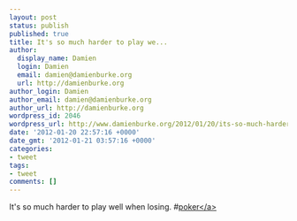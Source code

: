 ```yaml
---
layout: post
status: publish
published: true
title: It's so much harder to play we...
author:
  display_name: Damien
  login: Damien
  email: damien@damienburke.org
  url: http://damienburke.org
author_login: Damien
author_email: damien@damienburke.org
author_url: http://damienburke.org
wordpress_id: 2046
wordpress_url: http://www.damienburke.org/2012/01/20/its-so-much-harder-to-play-we/
date: '2012-01-20 22:57:16 +0000'
date_gmt: '2012-01-21 03:57:16 +0000'
categories:
- tweet
tags:
- tweet
comments: []
---
```

<p>It's so much harder to play well when losing. #<a href="http:&#47;&#47;search.twitter.com&#47;search?q=%23poker" class="aktt_hashtag">poker<&#47;a></p>

